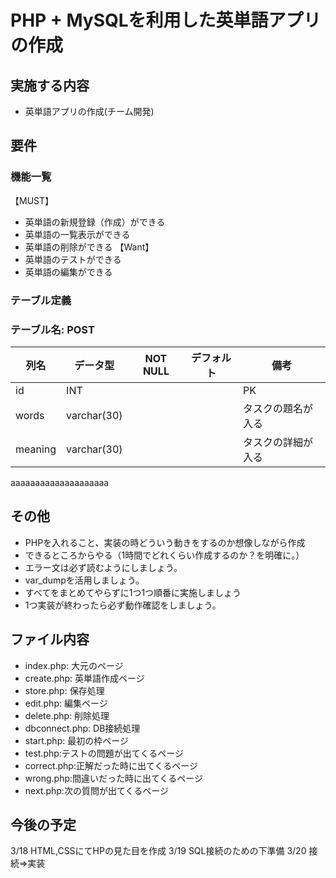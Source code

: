 # PHP + MySQLを利用した英単語アプリの作成

## 実施する内容
- 英単語アプリの作成(チーム開発)

## 要件
### 機能一覧
【MUST】
- 英単語の新規登録（作成）ができる
- 英単語の一覧表示ができる
- 英単語の削除ができる
【Want】
- 英単語のテストができる
- 英単語の編集ができる

### テーブル定義
### テーブル名: POST
| 列名        | データ型     | NOT NULL | デフォルト  | 備考                |
| ----------- | ----------- | -------- | ---------- | ------------------- |
| id          | INT         |          |            |PK                   |
| words       | varchar(30) |          |            | タスクの題名が入る   |
| meaning     | varchar(30) |          |            | タスクの詳細が入る   |

aaaaaaaaaaaaaaaaaaaa

## その他
- PHPを入れること、実装の時どういう動きをするのか想像しながら作成
- できるところからやる（1時間でどれくらい作成するのか？を明確に。）
- エラー文は必ず読むようにしましょう。
- var_dumpを活用しましょう。
- すべてをまとめてやらずに1つ1つ順番に実施しましょう
- 1つ実装が終わったら必ず動作確認をしましょう。

## ファイル内容
- index.php: 大元のページ
- create.php: 英単語作成ページ
- store.php: 保存処理
- edit.php: 編集ページ
- delete.php: 削除処理
- dbconnect.php: DB接続処理
- start.php: 最初の枠ページ
- test.php:テストの問題が出てくるページ
- correct.php:正解だった時に出てくるページ
- wrong.php:間違いだった時に出てくるページ
- next.php:次の質問が出てくるページ

## 今後の予定
3/18  HTML,CSSにてHPの見た目を作成
3/19  SQL接続のための下準備
3/20  接続⇒実装
